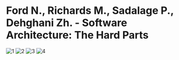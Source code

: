 # Ford N., Richards M., Sadalage P., Dehghani Zh. - Software Architecture: The Hard Parts

![1](http://www.plantuml.com/plantuml/proxy?cache=no&src=https://github.com/puzan/book-maps/raw/main/Ford_N.,_Richards_M.,_Sadalage_P.,_Dehghani_Zh._-_Software_Architecture._The_Hard_Parts/1_what_happens_when_there_are_no_best_practices.puml)
![2](http://www.plantuml.com/plantuml/proxy?cache=no&src=https://github.com/puzan/book-maps/raw/main/Ford_N.,_Richards_M.,_Sadalage_P.,_Dehghani_Zh._-_Software_Architecture._The_Hard_Parts/2_discerning_coupling_in_software_architecture.puml)
![3](http://www.plantuml.com/plantuml/proxy?cache=no&src=https://github.com/puzan/book-maps/raw/main/Ford_N.,_Richards_M.,_Sadalage_P.,_Dehghani_Zh._-_Software_Architecture._The_Hard_Parts/3_architectural_modularity.puml)
![4](http://www.plantuml.com/plantuml/proxy?cache=no&src=https://github.com/puzan/book-maps/raw/main/Ford_N.,_Richards_M.,_Sadalage_P.,_Dehghani_Zh._-_Software_Architecture._The_Hard_Parts/4_architectural_decomposition.puml)
